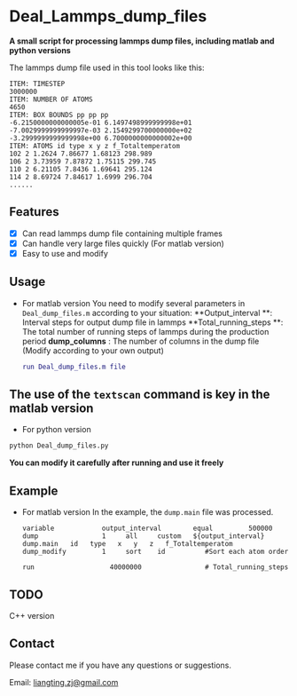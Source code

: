 # Deal_Lammps_dump_files

**A small script for processing lammps dump files, including matlab and python versions**

The lammps dump file used in this tool looks like this:
```
ITEM: TIMESTEP
3000000
ITEM: NUMBER OF ATOMS
4650
ITEM: BOX BOUNDS pp pp pp
-6.2150000000000005e-01 6.1497498999999998e+01
-7.0029999999999997e-03 2.1549299700000000e+02
-3.2999999999999998e+00 6.7000000000000002e+00
ITEM: ATOMS id type x y z f_Totaltemperatom 
102 2 1.2624 7.86677 1.68123 298.989 
106 2 3.73959 7.87872 1.75115 299.745 
110 2 6.21105 7.8436 1.69641 295.124 
114 2 8.69724 7.84617 1.6999 296.704 
......
```
## Features
- [x] Can read lammps dump file containing multiple frames
- [x] Can handle very large files quickly (For matlab version)
- [x] Easy to use and modify

## Usage
* For matlab version
   You need to modify several parameters in `Deal_dump_files.m` according to your situation:
   **Output_interval **: Interval steps for output dump file in lammps
   **Total_running_steps **: The total number of running steps of lammps during the production period
   **dump_columns** : The number of columns in the dump file (Modify according to your own output)
   ```  matlab
  run Deal_dump_files.m file
   ```
The use of the `textscan` command is key in the matlab version
  ----
*  For python version 
  ``` python 
  python Deal_dump_files.py
  ```
**You can modify it carefully after running and use it freely**

## Example
* For matlab version
In the example, the `dump.main` file was processed. 

  ```
  variable            output_interval        equal         500000
  dump                1     all     custom   ${output_interval}    dump.main   id   type   x   y   z   f_Totaltemperatom 
  dump_modify         1     sort    id          #Sort each atom order
  
  run                   40000000                # Total_running_steps
  ```

## TODO

C++ version 

## Contact

Please contact me if you have any questions or suggestions.

Email: liangting.zj@gmail.com
